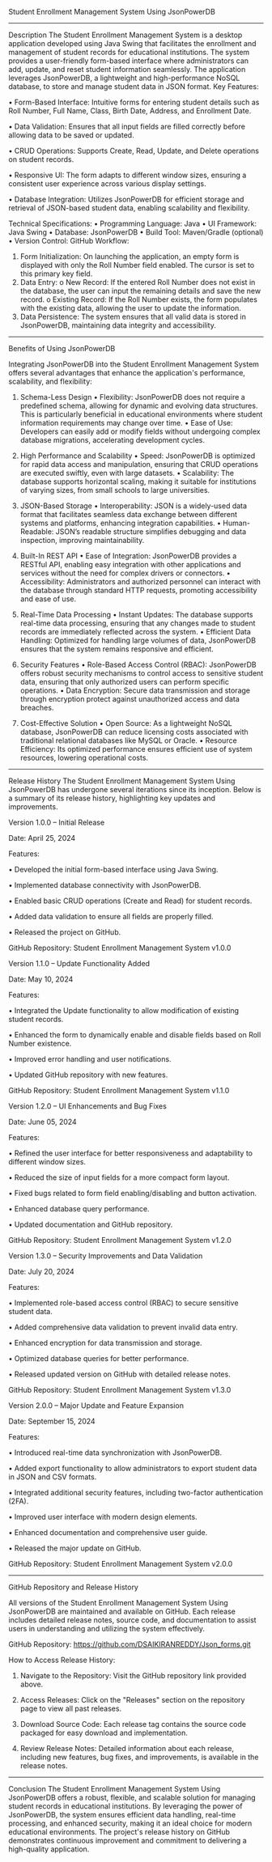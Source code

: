 Student Enrollment Management System Using JsonPowerDB

________________________________________
Description
The Student Enrollment Management System is a desktop application developed using Java Swing that facilitates the enrollment and management of student records for educational institutions. The system provides a user-friendly form-based interface where administrators can add, update, and reset student information seamlessly. The application leverages JsonPowerDB, a lightweight and high-performance NoSQL database, to store and manage student data in JSON format.
Key Features:

•	Form-Based Interface: Intuitive forms for entering student details such as Roll Number, Full Name, Class, Birth Date, Address, and Enrollment Date.

•	Data Validation: Ensures that all input fields are filled correctly before allowing data to be saved or updated.

•	CRUD Operations: Supports Create, Read, Update, and Delete operations on student records.

•	Responsive UI: The form adapts to different window sizes, ensuring a consistent user experience across various display settings.

•	Database Integration: Utilizes JsonPowerDB for efficient storage and retrieval of JSON-based student data, enabling scalability and flexibility.

Technical Specifications:
•	Programming Language: Java
•	UI Framework: Java Swing
•	Database: JsonPowerDB
•	Build Tool: Maven/Gradle (optional)
•	Version Control: GitHub
Workflow:
1.	Form Initialization: On launching the application, an empty form is displayed with only the Roll Number field enabled. The cursor is set to this primary key field.
2.	Data Entry:
o	New Record: If the entered Roll Number does not exist in the database, the user can input the remaining details and save the new record.
o	Existing Record: If the Roll Number exists, the form populates with the existing data, allowing the user to update the information.
3.	Data Persistence: The system ensures that all valid data is stored in JsonPowerDB, maintaining data integrity and accessibility.
________________________________________
Benefits of Using JsonPowerDB

Integrating JsonPowerDB into the Student Enrollment Management System offers several advantages that enhance the application's performance, scalability, and flexibility:

1. Schema-Less Design
•	Flexibility: JsonPowerDB does not require a predefined schema, allowing for dynamic and evolving data structures. This is particularly beneficial in educational environments where student information requirements may change over time.
•	Ease of Use: Developers can easily add or modify fields without undergoing complex database migrations, accelerating development cycles.

3. High Performance and Scalability
•	Speed: JsonPowerDB is optimized for rapid data access and manipulation, ensuring that CRUD operations are executed swiftly, even with large datasets.
•	Scalability: The database supports horizontal scaling, making it suitable for institutions of varying sizes, from small schools to large universities.

5. JSON-Based Storage
•	Interoperability: JSON is a widely-used data format that facilitates seamless data exchange between different systems and platforms, enhancing integration capabilities.
•	Human-Readable: JSON’s readable structure simplifies debugging and data inspection, improving maintainability.

7. Built-In REST API
•	Ease of Integration: JsonPowerDB provides a RESTful API, enabling easy integration with other applications and services without the need for complex drivers or connectors.
•	Accessibility: Administrators and authorized personnel can interact with the database through standard HTTP requests, promoting accessibility and ease of use.

9. Real-Time Data Processing
•	Instant Updates: The database supports real-time data processing, ensuring that any changes made to student records are immediately reflected across the system.
•	Efficient Data Handling: Optimized for handling large volumes of data, JsonPowerDB ensures that the system remains responsive and efficient.

11. Security Features
•	Role-Based Access Control (RBAC): JsonPowerDB offers robust security mechanisms to control access to sensitive student data, ensuring that only authorized users can perform specific operations.
•	Data Encryption: Secure data transmission and storage through encryption protect against unauthorized access and data breaches.

13. Cost-Effective Solution
•	Open Source: As a lightweight NoSQL database, JsonPowerDB can reduce licensing costs associated with traditional relational databases like MySQL or Oracle.
•	Resource Efficiency: Its optimized performance ensures efficient use of system resources, lowering operational costs.
________________________________________
Release History
The Student Enrollment Management System Using JsonPowerDB has undergone several iterations since its inception. Below is a summary of its release history, highlighting key updates and improvements.



Version 1.0.0 – Initial Release

Date: April 25, 2024

Features:

•	Developed the initial form-based interface using Java Swing.

•	Implemented database connectivity with JsonPowerDB.

•	Enabled basic CRUD operations (Create and Read) for student records.

•	Added data validation to ensure all fields are properly filled.

•	Released the project on GitHub.

GitHub Repository: Student Enrollment Management System v1.0.0



Version 1.1.0 – Update Functionality Added

Date: May 10, 2024

Features:

•	Integrated the Update functionality to allow modification of existing student records.

•	Enhanced the form to dynamically enable and disable fields based on Roll Number existence.

•	Improved error handling and user notifications.

•	Updated GitHub repository with new features.

GitHub Repository: Student Enrollment Management System v1.1.0



Version 1.2.0 – UI Enhancements and Bug Fixes

Date: June 05, 2024

Features:

•	Refined the user interface for better responsiveness and adaptability to different window sizes.

•	Reduced the size of input fields for a more compact form layout.

•	Fixed bugs related to form field enabling/disabling and button activation.

•	Enhanced database query performance.

•	Updated documentation and GitHub repository.

GitHub Repository: Student Enrollment Management System v1.2.0



Version 1.3.0 – Security Improvements and Data Validation

Date: July 20, 2024

Features:

•	Implemented role-based access control (RBAC) to secure sensitive student data.

•	Added comprehensive data validation to prevent invalid data entry.

•	Enhanced encryption for data transmission and storage.

•	Optimized database queries for better performance.

•	Released updated version on GitHub with detailed release notes.

GitHub Repository: Student Enrollment Management System v1.3.0



Version 2.0.0 – Major Update and Feature Expansion

Date: September 15, 2024

Features:

•	Introduced real-time data synchronization with JsonPowerDB.

•	Added export functionality to allow administrators to export student data in JSON and CSV formats.

•	Integrated additional security features, including two-factor authentication (2FA).

•	Improved user interface with modern design elements.

•	Enhanced documentation and comprehensive user guide.

•	Released the major update on GitHub.

GitHub Repository: Student Enrollment Management System v2.0.0

________________________________________
GitHub Repository and Release History

All versions of the Student Enrollment Management System Using JsonPowerDB are maintained and available on GitHub. Each release includes detailed release notes, source code, and documentation to assist users in understanding and utilizing the system effectively.

GitHub Repository: https://github.com/DSAIKIRANREDDY/Json_forms.git

How to Access Release History:

1.	Navigate to the Repository: Visit the GitHub repository link provided above.
   
3.	Access Releases: Click on the "Releases" section on the repository page to view all past releases.
   
5.	Download Source Code: Each release tag contains the source code packaged for easy download and implementation.
   
7.	Review Release Notes: Detailed information about each release, including new features, bug fixes, and improvements, is available in the release notes.
   
________________________________________
Conclusion
The Student Enrollment Management System Using JsonPowerDB offers a robust, flexible, and scalable solution for managing student records in educational institutions. By leveraging the power of JsonPowerDB, the system ensures efficient data handling, real-time processing, and enhanced security, making it an ideal choice for modern educational environments. The project's release history on GitHub demonstrates continuous improvement and commitment to delivering a high-quality application.

